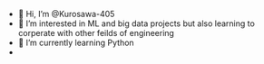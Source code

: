 - 👋 Hi, I’m @Kurosawa-405
- 👀 I’m interested in ML and big data projects but also learning to corperate with other feilds of engineering
- 🌱 I’m currently learning  Python
-

<!---
Kurosawa-405/Kurosawa-405 is a ✨ special ✨ repository because its `README.md` (this file) appears on your GitHub profile.
You can click the Preview link to take a look at your changes.
--->
